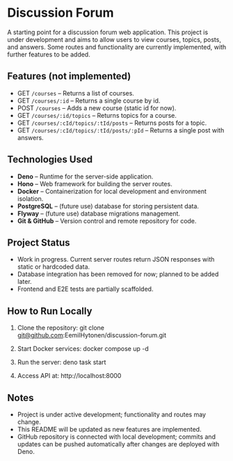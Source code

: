 # Discussion Forum

A starting point for a discussion forum web application. This project is under development and aims to allow users to view courses, topics, posts, and answers. Some routes and functionality are currently implemented, with further features to be added.

## Features (not implemented)

- GET `/courses` – Returns a list of courses.
- GET `/courses/:id` – Returns a single course by id.
- POST `/courses` – Adds a new course (static id for now).
- GET `/courses/:id/topics` – Returns topics for a course.
- GET `/courses/:cId/topics/:tId/posts` – Returns posts for a topic.
- GET `/courses/:cId/topics/:tId/posts/:pId` – Returns a single post with answers.

## Technologies Used

- **Deno** – Runtime for the server-side application.
- **Hono** – Web framework for building the server routes.
- **Docker** – Containerization for local development and environment isolation.
- **PostgreSQL** – (future use) database for storing persistent data.
- **Flyway** – (future use) database migrations management.
- **Git & GitHub** – Version control and remote repository for code.

## Project Status

- Work in progress. Current server routes return JSON responses with static or hardcoded data.
- Database integration has been removed for now; planned to be added later.
- Frontend and E2E tests are partially scaffolded.

## How to Run Locally

1. Clone the repository:
git clone git@github.com:EemilHytonen/discussion-forum.git

2. Start Docker services:
docker compose up -d

3. Run the server:
deno task start

4. Access API at:
http://localhost:8000

## Notes

- Project is under active development; functionality and routes may change.
- This README will be updated as new features are implemented.
- GitHub repository is connected with local development; commits and updates can be pushed automatically after changes are deployed with Deno.